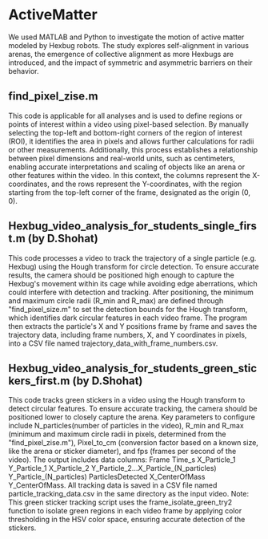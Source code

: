 # ActiveMatter
We used MATLAB and Python to investigate the motion of active matter modeled by Hexbug robots. The study explores self-alignment in various arenas, the emergence of collective alignment as more Hexbugs are introduced, and the impact of symmetric and asymmetric barriers on their behavior.
## find_pixel_zise.m
This code is applicable for all analyses and is used to define regions or points of interest within a video using pixel-based selection. By manually selecting the top-left and bottom-right corners of the region of interest (ROI), it identifies the area in pixels and allows further calculations for radii or other measurements. Additionally, this process establishes a relationship between pixel dimensions and real-world units, such as centimeters, enabling accurate interpretations and scaling of objects like an arena or other features within the video.
In this context, the columns represent the X-coordinates, and the rows represent the Y-coordinates, with the region starting from the top-left corner of the frame, designated as the origin (0, 0).
## Hexbug_video_analysis_for_students_single_first.m (by D.Shohat)
This code processes a video to track the trajectory of a single particle (e.g. Hexbug) using the Hough transform for circle detection. To ensure accurate results, the camera should be positioned high enough to capture the Hexbug's movement within its cage while avoiding edge aberrations, which could interfere with detection and tracking. After positioning, the minimum and maximum circle radii (R_min and R_max)  are defined through "find_pixel_size.m" to set the detection bounds for the Hough transform, which identifies dark circular features in each video frame. The program then extracts the particle's X and Y positions frame by frame and saves the trajectory data, including frame numbers, X, and Y coordinates in pixels, into a CSV file named trajectory_data_with_frame_numbers.csv. 
## Hexbug_video_analysis_for_students_green_stickers_first.m (by D.Shohat)
This code tracks green stickers in a video using the Hough transform to detect circular features. To ensure accurate tracking, the camera should be positioned lower to closely capture the arena. Key parameters to configure include N_particles(number of particles in the video), R_min and R_max (minimum and maximum circle radii in pixels, determined from the "find_pixel_zise.m"), Pixel_to_cm (conversion factor based on a known size, like the arena or sticker diameter), and fps (frames per second of the video).
The output includes data columns: Frame	Time_s	X_Particle_1	Y_Particle_1	X_Particle_2	Y_Particle_2...X_Particle_(N_particles)	Y_Particle_(N_particles)	ParticlesDetected	X_CenterOfMass	Y_CenterOfMass.
All tracking data is saved in a CSV file named particle_tracking_data.csv in the same directory as the input video.
Note: This green sticker tracking script uses the frame_isolate_green_try2 function to isolate green regions in each video frame by applying color thresholding in the HSV color space, ensuring accurate detection of the stickers.






